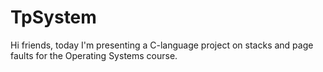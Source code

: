 # TpSystem
Hi friends, today I'm presenting a C-language project on stacks and page faults for the Operating Systems course.
